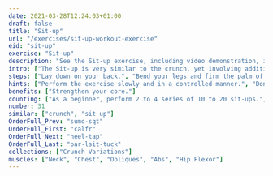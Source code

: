 ```yaml
---
date: 2021-03-28T12:24:03+01:00
draft: false
title: "Sit-up"
url: "/exercises/sit-up-workout-exercise"
eid: "sit-up"
exercise: "Sit-up"
description: "See the Sit-up exercise, including video demonstration, instructions on how-to perform, benefits, activated body parts and related exercises."
intro: ["The Sit-up is very similar to the crunch, yet involving additional muscles. It is an easy and effective exercise  for when you have a place to lay down."]
steps: ["Lay down on your back.", "Bend your legs and firm the palm of you feet in the ground.", "Place your hands behind the ears, or cross them to touch opposite shoulders.", "Elevate your upper body, until your chest is close to the knees.", "Lay down again, returning to the starting position."]
hints: ["Perform the exercise slowly and in a controlled manner.", "Don't use your arms to pull the head. Only the abs should be working.", "Keep your neck in a relaxed position."]
benefits: ["Strengthen your core."]
counting: ["As a beginner, perform 2 to 4 series of 10 to 20 sit-ups.", "Include the exercise in your crunch list."]
number: 31
similar: ["crunch", "sit up"]
OrderFull_Prev: "sumo-sqt"
OrderFull_First: "calfr"
OrderFull_Next: "heel-tap"
OrderFull_Last: "par-lsit-tuck"
collections: ["Crunch Variations"]
muscles: ["Neck", "Chest", "Obliques", "Abs", "Hip Flexor"]
---
```

